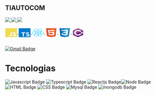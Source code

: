 ## TIAUTOCOM

<div>
  <a href="https://github.com/tiautocom">
    <img height="280em" src="https://github-readme-stats.vercel.app/api/top-langs/?username=tiautocom&layout=compact&langs_count=7&theme=dracula"/>
  <img height="280em"src="https://github-readme-stats.vercel.app/api/wakatime?username=willianrod&layout=compact&wakatime=7&theme=dracula"/>
  <img height="180em" src="https://github-readme-stats.vercel.app/api?username=tiautocom&show_icons=true&theme=dracula&include_all_commits=true&count_private=true"/>
  
</div>
<div style="display: inline_block"><br>
  <img align="center" alt="adreider-Js" height="30" width="40" src="https://raw.githubusercontent.com/devicons/devicon/master/icons/javascript/javascript-plain.svg">
  <img align="center" alt="adreider-Ts" height="30" width="40" src="https://raw.githubusercontent.com/devicons/devicon/master/icons/typescript/typescript-plain.svg">
  <img align="center" alt="adreider-React" height="30" width="40" src="https://raw.githubusercontent.com/devicons/devicon/master/icons/react/react-original.svg">
  <img align="center" alt="adreider-HTML" height="30" width="40" src="https://raw.githubusercontent.com/devicons/devicon/master/icons/html5/html5-original.svg">
  <img align="center" alt="adreider-CSS" height="30" width="40" src="https://raw.githubusercontent.com/devicons/devicon/master/icons/css3/css3-original.svg">
  <img align="center" alt="adreider-Csharp" height="30" width="40" src="https://raw.githubusercontent.com/devicons/devicon/master/icons/csharp/csharp-original.svg">
</div>
  
  ##
 


[![Gmail Badge](https://img.shields.io/badge/-tiautocom@gmail.com-6633cc?style=flat-square&logo=Gmail&logoColor=white&link=mailto:tiautocom@gmail.com)](mailto:tiautocom.com) 
 

# Tecnologias
![Javascript Badge](https://img.shields.io/badge/-JavaScript-6633cc?style=flat-square&logo=JavaScript&logoColor=white) ![Typescript Badge](https://img.shields.io/badge/-Typescript-6633cc?style=flat-square&logo=Typescript&logoColor=white) ![Reactjs Badge](https://img.shields.io/badge/-ReactJS-6633cc?style=flat-square&logo=React&logoColor=white)![Node Badge](https://img.shields.io/badge/-NodeJS-6633cc?style=flat-square&logo=Node.js&logoColor=white)  ![HTML Badge](https://img.shields.io/badge/-HTML-6633cc?style=flat-square&logo=HTML5&logoColor=white) ![CSS Badge](https://img.shields.io/badge/-CSS-6633cc?style=flat-square&logo=CSS3&logoColor=white) ![Mysql Badge](https://img.shields.io/badge/-MySQL-6633cc?style=flat-square&logo=mysql&logoColor=white) ![mongodb Badge](https://img.shields.io/badge/-MongoDB-6633cc?style=flat-square&logo=Mongodb&logoColor=white)
